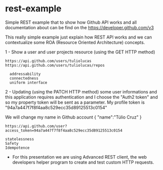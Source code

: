 # rest-example

Simple REST example that to show how Github API works and all documentation about can be find on the https://developer.github.com/v3

This really simple example just explain how REST API works and we can contextualize some ROA (Resource Oriented Architecture) concepts.

1 - Show a user and user projects resource (using the GET HTTP method)
    
    https://api.github.com/users/tuliolucas
    https://api.github.com/users/tuliolucas/repos
    
      addressability
      connectedness
      uniform interface
    
2 - Updating (using the PATCH HTTP method) some user informations and this application requires authentication and I choose the "Auth2 token" and so my property token will be sent as a parameter. My profile token is "94a7a447f7f8f4aa8c529ecc35d89125513c0154"

  We will change my name in Github account 
    {
      "name":"Túlio Cruz"
    }
    
    
    https://api.github.com/user?access_token=94a7a447f7f8f4aa8c529ecc35d89125513c0154
    
    statelessness
    Safety 
    Idempotence
    
* For this presentation we are using Advanced REST client, the web developers helper program to create and test custom HTTP requests.
